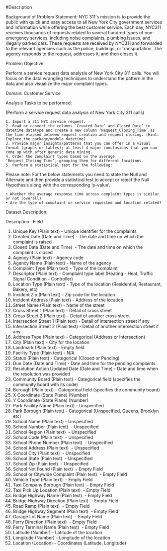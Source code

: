 #Description

Background of Problem Statement:
NYC 311's mission is to provide the public with quick and easy access to all New York City government services and information while offering the best customer service. Each day, NYC311 receives thousands of requests related to several hundred types of non-emergency services, including noise complaints, plumbing issues, and illegally parked cars. These requests are received by NYC311 and forwarded to the relevant agencies such as the police, buildings, or transportation. The agency responds to the request, addresses it, and then closes it.

Problem Objective:

Perform a service request data analysis of New York City 311 calls. You will focus on the data wrangling techniques to understand the pattern in the data and also visualize the major complaint types.

Domain: Customer Service

Analysis Tasks to be performed:

(Perform a service request data analysis of New York City 311 calls) 

    1. Import a 311 NYC service request.
    2. Read or convert the columns ‘Created Date’ and Closed Date’ to datetime datatype and create a new column ‘Request_Closing_Time’ as the time elapsed between request creation and request closing. (Hint: Explore the package/module datetime)
    3. Provide major insights/patterns that you can offer in a visual format (graphs or tables); at least 4 major conclusions that you can come up with after generic data mining.
    4. Order the complaint types based on the average ‘Request_Closing_Time’, grouping them for different locations.
    5. Perform a statistical test for the following:
Please note: For the below statements you need to state the Null and Alternate and then provide a statistical test to accept or reject the Null Hypothesis along with the corresponding ‘p-value’.

    • Whether the average response time across complaint types is similar or not (overall)
    • Are the type of complaint or service requested and location related?

Dataset Description:

Description : Field
1. Unique Key (Plain text) - Unique identifier for the complaints
2. Created Date (Date and Time) - The date and time on which the complaint is raised
3. Closed Date (Date and Time)  - The date and time on which the complaint is closed
4. Agency (Plain text) - Agency code
5. Agency Name (Plain text) - Name of the agency
6. Complaint Type (Plain text) - Type of the complaint
7. Descriptor (Plain text) - Complaint type label (Heating - Heat, Traffic Signal Condition - Controller)
8. Location Type (Plain text) - Type of the location (Residential, Restaurant, Bakery, etc)
9. Incident Zip (Plain text) - Zip code for the location
10. Incident Address (Plain text) - Address of the location
11. Street Name (Plain text) - Name of the street
12. Cross Street 1 (Plain text) - Detail of cross street
13. Cross Street 2 (Plain text) - Detail of another cross street
14. Intersection Street 1 (Plain text) - Detail of intersection street if any
15. Intersection Street 2 (Plain text) - Detail of another intersection street if any
16. Address Type (Plain text) - Categorical (Address or Intersection)
17. City (Plain text) - City for the location
18. Landmark (Plain text) - Empty field
19. Facility Type (Plain text) - N/A
20. Status (Plain text) - Categorical (Closed or Pending)
21. Due Date (Date and Time) - Date and time for the pending complaints
22. Resolution Action Updated Date (Date and Time) - Date and time when the resolution was provided
23. Community Board (Plain text) - Categorical field (specifies the community board with its code)
24. Borough (Plain text) - Categorical field (specifies the community board)
25. X Coordinate (State Plane) (Number)
26. Y Coordinate (State Plane) (Number)
27. Park Facility Name (Plain text) - Unspecified
28. Park Borough (Plain text) - Categorical (Unspecified, Queens, Brooklyn etc)
29. School Name (Plain text) - Unspecified
30. School Number (Plain text)  - Unspecified
31. School Region (Plain text)  - Unspecified
32. School Code (Plain text)  - Unspecified
33. School Phone Number (Plain text)  - Unspecified
34. School Address (Plain text)  - Unspecified
35. School City (Plain text)  - Unspecified
36. School State (Plain text)  - Unspecified
37. School Zip (Plain text)  - Unspecified
38. School Not Found (Plain text)  - Empty Field
39. School or Citywide Complaint (Plain text)  - Empty Field
40. Vehicle Type (Plain text)  - Empty Field
41. Taxi Company Borough (Plain text)  - Empty Field
42. Taxi Pick Up Location (Plain text)  - Empty Field
43. Bridge Highway Name (Plain text)  - Empty Field
44. Bridge Highway Direction (Plain text)  - Empty Field
45. Road Ramp (Plain text)  - Empty Field
46. Bridge Highway Segment (Plain text)  - Empty Field
47. Garage Lot Name (Plain text)  - Empty Field 
48. Ferry Direction (Plain text)  - Empty Field
49. Ferry Terminal Name (Plain text)  - Empty Field
50. Latitude (Number) - Latitude of the location
51. Longitude (Number) - Longitude of the location
52. Location (Location) - Coordinates (Latitude, Longitude)
